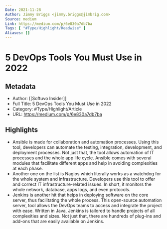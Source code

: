 ```yaml
---
Date: 2021-11-28
Author: Jimmy Briggs <jimmy.briggs@jimbrig.com>
Source: medium
Link: https://medium.com/p/6e830a7db7ba
Tags: [ "#Type/Highlight/Readwise" ]
Aliases: []
---
```

# 5 DevOps Tools You Must Use in 2022

## Metadata
- Author: [[Softuvo Insider]]
- Full Title: 5 DevOps Tools You Must Use in 2022
- Category: #Type/Highlight/Article
- URL: https://medium.com/p/6e830a7db7ba

## Highlights
- Ansible is made for collaboration and automation processes. Using this tool, developers can automate the testing, integration, development, and deployment processes. Not just that, the tool allows automation of IT processes and the whole app life cycle. Ansible comes with several modules that facilitate different apps and help in avoiding complexities at each phase.
- Another one on the list is Nagios which literally works as a watchdog for the whole system and infrastructure. Developers use this tool to offer and correct IT infrastructure-related issues. In short, it monitors the whole network, database, apps logs, and even protocols.
- Jenkins is another hit that helps in deploying software on the core server, thus facilitating the whole process. This open-source automation server, tool allows the DevOps teams to access and integrate the project with ease. Written in Java, Jenkins is tailored to handle projects of all complexities and sizes. Not just that, there are hundreds of plug-ins and add-ons that are easily available on Jenkins.
